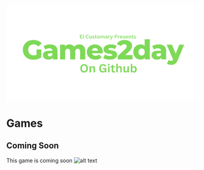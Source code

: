 ![alt text](https://raw.githubusercontent.com/Ishaanlikescandy/Games2day/main/Games2day.png)
# Games
## Coming Soon
This game is coming soon
![alt text](https://img.shields.io/badge/Download-Coming%20Soon-success)
